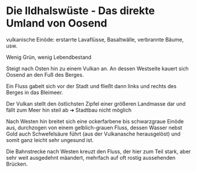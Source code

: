 # Die Ildhalswüste - Das direkte Umland von Oosend
vulkanische Einöde: erstarrte Lavaflüsse, Basaltwälle, verbrannte Bäume, usw.

Wenig Grün, wenig Lebendbestand

Steigt nach Osten hin zu einem Vulkan an. An dessen Westseite kauert sich Oosend an den Fuß des Berges.

Ein Fluss gabelt sich vor der Stadt und fließt dann links und rechts des Berges in das Bleimeer.

Der Vulkan stellt den östlichsten Zipfel einer größeren Landmasse dar und fällt zum Meer hin steil ab ➔ Stadtbau nicht möglich

Nach Westen hin breitet sich eine ockerfarbene bis schwarzgraue Einöde aus, durchzogen von einem gelblich-grauen Fluss, dessen Wasser nebst Gold auch Schwefelsäure führt (aus der Vulkanasche herausgelöst) und somit ganz leicht sehr ungesund ist.

Die Bahnstrecke nach Westen kreuzt den Fluss, der hier zum Teil stark, aber sehr weit ausgedehnt mäandert, mehrfach auf oft rostig aussehenden Brücken.